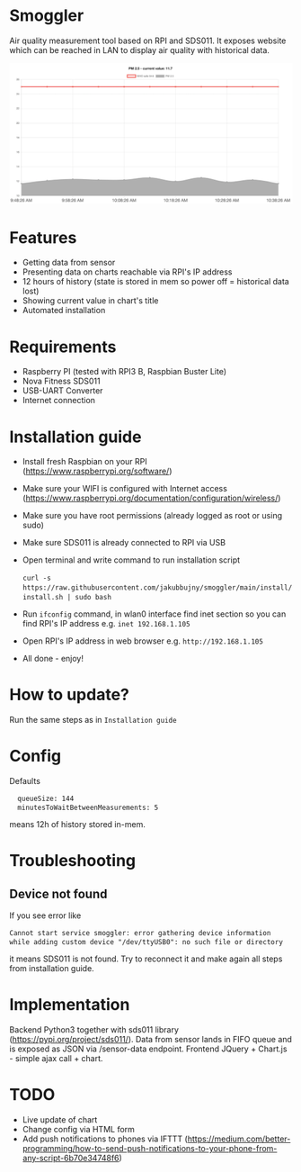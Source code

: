 # Smoggler
Air quality measurement tool based on RPI and SDS011. It exposes website which can be reached
in LAN to display air quality with historical data.

![alt text](https://github.com/jakubbujny/smoggler/blob/main/readme/web.png?raw=true)


# Features
* Getting data from sensor
* Presenting data on charts reachable via RPI's IP address
* 12 hours of history (state is stored in mem so power off = historical data lost)
* Showing current value in chart's title
* Automated installation

# Requirements
* Raspberry PI (tested with RPI3 B, Raspbian Buster Lite)
* Nova Fitness SDS011 
* USB-UART Converter
* Internet connection 

# Installation guide

* Install fresh Raspbian on your RPI (https://www.raspberrypi.org/software/)
* Make sure your WIFI is configured with Internet access (https://www.raspberrypi.org/documentation/configuration/wireless/)
* Make sure you have root permissions (already logged as root or using sudo)
* Make sure SDS011 is already connected to RPI via USB  
* Open terminal and write command to run installation script
  
  ```curl -s https://raw.githubusercontent.com/jakubbujny/smoggler/main/install/install.sh | sudo bash```
* Run `ifconfig` command, in wlan0 interface find inet section so you can find RPI's IP address e.g. `inet 192.168.1.105`
* Open RPI's IP address in web browser e.g. `http://192.168.1.105`
* All done - enjoy!

# How to update?
Run the same steps as in `Installation guide`

# Config
Defaults
```
  queueSize: 144
  minutesToWaitBetweenMeasurements: 5
```
means 12h of history stored in-mem.

# Troubleshooting

## Device not found
If you see error like
```
Cannot start service smoggler: error gathering device information while adding custom device "/dev/ttyUSB0": no such file or directory
```
it means SDS011 is not found. Try to reconnect it and make again all steps from installation guide.

# Implementation
Backend Python3 together with sds011 library (https://pypi.org/project/sds011/).
Data from sensor lands in FIFO queue and is exposed as JSON via /sensor-data endpoint.
Frontend JQuery + Chart.js - simple ajax call + chart.

# TODO
* Live update of chart
* Change config via HTML form
* Add push notifications to phones via IFTTT (https://medium.com/better-programming/how-to-send-push-notifications-to-your-phone-from-any-script-6b70e34748f6)
